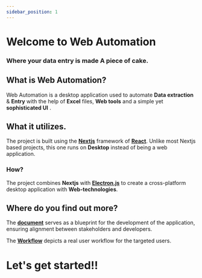 ```yaml
---
sidebar_position: 1
---
```


# Welcome to Web Automation

### Where your data entry is made **A piece of cake**.



## What is Web Automation?

Web Automation is a desktop application used to automate
**Data extraction** & **Entry** with the help of **Excel** files,
**Web tools** and a simple yet **sophisticated UI** .



## What it utilizes. 

The project is built using the **[Nextjs](https://nextjs.org/)** framework of **[React](https://react.dev/)**. Unlike most
Nextjs based projects, this one runs on **Desktop** instead of being a 
web application.


### How?

The project combines **Nextjs** with **[Electron.js](https://www.electronjs.org/)** to create a cross-platform desktop
application with **Web-technologies**.


## Where do you find out more?

The **[document](/docs/Documentation/Key%20Features/features.md)** serves as a blueprint for the development of the application, ensuring alignment between stakeholders and developers.

The **[Workflow](/docs/User%20Workflow/Login/Sign-In-Form.md)** depicts a real user workflow for the targeted users.

# Let's get started!! 











<!-- - [Node.js](https://nodejs.org/en/download/) version 18.0 or above:
  - When installing Node.js, you are recommended to check all checkboxes related to dependencies.

## Generate a new site

Generate a new Docusaurus site using the **classic template**.

The classic template will automatically be added to your project after you run the command:

```bash
npm init docusaurus@latest my-website classic
```

You can type this command into Command Prompt, Powershell, Terminal, or any other integrated terminal of your code editor.

The command also installs all necessary dependencies you need to run Docusaurus.

## Start your site

Run the development server:

```bash
cd my-website
npm run start
```

The `cd` command changes the directory you're working with. In order to work with your newly created Docusaurus site, you'll need to navigate the terminal there.

The `npm run start` command builds your website locally and serves it through a development server, ready for you to view at http://localhost:3000/.

Open `docs/intro.md` (this page) and edit some lines: the site **reloads automatically** and displays your changes. -->
